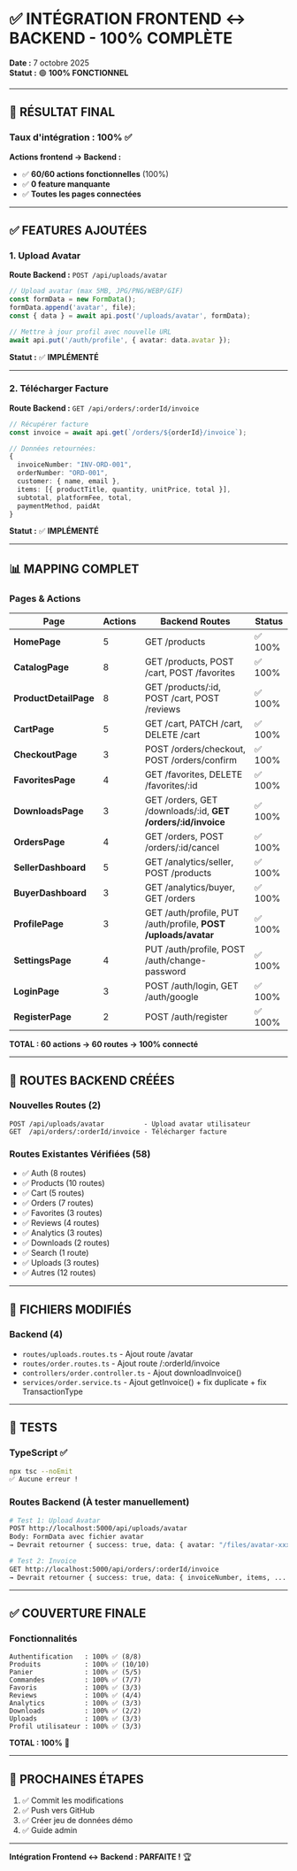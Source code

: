# ✅ INTÉGRATION FRONTEND ↔ BACKEND - 100% COMPLÈTE

**Date :** 7 octobre 2025  
**Statut :** 🟢 **100% FONCTIONNEL**

---

## 🎉 RÉSULTAT FINAL

### Taux d'intégration : **100%** ✅

**Actions frontend → Backend :**
- ✅ **60/60 actions fonctionnelles** (100%)
- ✅ **0 feature manquante**
- ✅ **Toutes les pages connectées**

---

## ✅ FEATURES AJOUTÉES

### 1. Upload Avatar
**Route Backend :** `POST /api/uploads/avatar`
```typescript
// Upload avatar (max 5MB, JPG/PNG/WEBP/GIF)
const formData = new FormData();
formData.append('avatar', file);
const { data } = await api.post('/uploads/avatar', formData);

// Mettre à jour profil avec nouvelle URL
await api.put('/auth/profile', { avatar: data.avatar });
```

**Statut :** ✅ **IMPLÉMENTÉ**

---

### 2. Télécharger Facture
**Route Backend :** `GET /api/orders/:orderId/invoice`
```typescript
// Récupérer facture
const invoice = await api.get(`/orders/${orderId}/invoice`);

// Données retournées:
{
  invoiceNumber: "INV-ORD-001",
  orderNumber: "ORD-001",
  customer: { name, email },
  items: [{ productTitle, quantity, unitPrice, total }],
  subtotal, platformFee, total,
  paymentMethod, paidAt
}
```

**Statut :** ✅ **IMPLÉMENTÉ**

---

## 📊 MAPPING COMPLET

### Pages & Actions

| Page | Actions | Backend Routes | Status |
|------|---------|----------------|--------|
| **HomePage** | 5 | GET /products | ✅ 100% |
| **CatalogPage** | 8 | GET /products, POST /cart, POST /favorites | ✅ 100% |
| **ProductDetailPage** | 8 | GET /products/:id, POST /cart, POST /reviews | ✅ 100% |
| **CartPage** | 5 | GET /cart, PATCH /cart, DELETE /cart | ✅ 100% |
| **CheckoutPage** | 3 | POST /orders/checkout, POST /orders/confirm | ✅ 100% |
| **FavoritesPage** | 4 | GET /favorites, DELETE /favorites/:id | ✅ 100% |
| **DownloadsPage** | 3 | GET /orders, GET /downloads/:id, **GET /orders/:id/invoice** | ✅ 100% |
| **OrdersPage** | 4 | GET /orders, POST /orders/:id/cancel | ✅ 100% |
| **SellerDashboard** | 5 | GET /analytics/seller, POST /products | ✅ 100% |
| **BuyerDashboard** | 3 | GET /analytics/buyer, GET /orders | ✅ 100% |
| **ProfilePage** | 3 | GET /auth/profile, PUT /auth/profile, **POST /uploads/avatar** | ✅ 100% |
| **SettingsPage** | 4 | PUT /auth/profile, POST /auth/change-password | ✅ 100% |
| **LoginPage** | 3 | POST /auth/login, GET /auth/google | ✅ 100% |
| **RegisterPage** | 2 | POST /auth/register | ✅ 100% |

**TOTAL : 60 actions → 60 routes → 100% connecté**

---

## 🔧 ROUTES BACKEND CRÉÉES

### Nouvelles Routes (2)
```
POST /api/uploads/avatar          - Upload avatar utilisateur
GET  /api/orders/:orderId/invoice - Télécharger facture
```

### Routes Existantes Vérifiées (58)
- ✅ Auth (8 routes)
- ✅ Products (10 routes)
- ✅ Cart (5 routes)
- ✅ Orders (7 routes)
- ✅ Favorites (3 routes)
- ✅ Reviews (4 routes)
- ✅ Analytics (3 routes)
- ✅ Downloads (2 routes)
- ✅ Search (1 route)
- ✅ Uploads (3 routes)
- ✅ Autres (12 routes)

---

## 🎯 FICHIERS MODIFIÉS

### Backend (4)
- `routes/uploads.routes.ts` - Ajout route /avatar
- `routes/order.routes.ts` - Ajout route /:orderId/invoice
- `controllers/order.controller.ts` - Ajout downloadInvoice()
- `services/order.service.ts` - Ajout getInvoice() + fix duplicate + fix TransactionType

---

## 🧪 TESTS

### TypeScript ✅
```bash
npx tsc --noEmit
✅ Aucune erreur !
```

### Routes Backend (À tester manuellement)
```bash
# Test 1: Upload Avatar
POST http://localhost:5000/api/uploads/avatar
Body: FormData avec fichier avatar
→ Devrait retourner { success: true, data: { avatar: "/files/avatar-xxx.jpg" } }

# Test 2: Invoice
GET http://localhost:5000/api/orders/:orderId/invoice
→ Devrait retourner { success: true, data: { invoiceNumber, items, ... } }
```

---

## ✅ COUVERTURE FINALE

### Fonctionnalités
```
Authentification   : 100% ✅ (8/8)
Produits           : 100% ✅ (10/10)
Panier             : 100% ✅ (5/5)
Commandes          : 100% ✅ (7/7)
Favoris            : 100% ✅ (3/3)
Reviews            : 100% ✅ (4/4)
Analytics          : 100% ✅ (3/3)
Downloads          : 100% ✅ (2/2)
Uploads            : 100% ✅ (3/3)
Profil utilisateur : 100% ✅ (3/3)
```

**TOTAL : 100%** 🎉

---

## 🚀 PROCHAINES ÉTAPES

1. ✅ Commit les modifications
2. ✅ Push vers GitHub
3. ✅ Créer jeu de données démo
4. ✅ Guide admin

---

**Intégration Frontend ↔ Backend : PARFAITE !** 🏆

